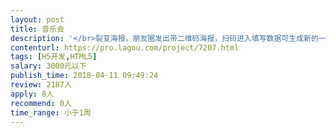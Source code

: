 ```yaml
---                
layout: post       
title: 音乐会           
description: '</br>裂变海报，朋友圈发出带二维码海报，扫码进入填写数据可生成新的一张二维码海报进行裂变，扫码次数越多奖励越大</br>'     
contenturl: https://pro.lagou.com/project/7207.html      
tags: [H5开发,HTML5]            
salary: 3000元以下          
publish_time: 2018-04-11 09:49:24         
review: 2187人                   
apply: 8人                   
recommend: 0人                   
time_range: 小于1周              
---                 
```

